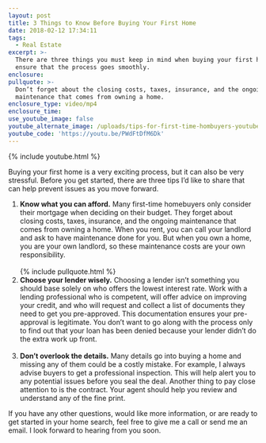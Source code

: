 ```yaml
---
layout: post
title: 3 Things to Know Before Buying Your First Home
date: 2018-02-12 17:34:11
tags:
  - Real Estate
excerpt: >-
  There are three things you must keep in mind when buying your first home to
  ensure that the process goes smoothly.
enclosure:
pullquote: >-
  Don’t forget about the closing costs, taxes, insurance, and the ongoing
  maintenance that comes from owning a home.
enclosure_type: video/mp4
enclosure_time:
use_youtube_image: false
youtube_alternate_image: /uploads/tips-for-first-time-hombuyers-youtube.jpg
youtube_code: 'https://youtu.be/PWdFtDfM6Dk'
---
```


{% include youtube.html %}

Buying your first home is a very exciting process, but it can also be very stressful. Before you get started, there are three tips I’d like to share that can help prevent issues as you move forward.&nbsp;

1. **Know what you can afford.** Many first-time homebuyers only consider their mortgage when deciding on their budget. They forget about closing costs, taxes, insurance, and the ongoing maintenance that comes from owning a home. When you rent, you can call your landlord and ask to have maintenance done for you. But when you own a home, you are your own landlord, so these maintenance costs are your own responsibility.<br><br>{% include pullquote.html %}
2. **Choose your lender wisely.** Choosing a lender isn’t something you should base solely on who offers the lowest interest rate. Work with a lending professional who is competent, will offer advice on improving your credit, and who will request and collect a list of documents they need to get you pre-approved. This documentation ensures your pre-approval is legitimate. You don’t want to go along with the process only to find out that your loan has been denied because your lender didn’t do the extra work up front.&nbsp;<br>&nbsp;
3. **Don’t overlook the details.** Many details go into buying a home and missing any of them could be a costly mistake. For example, I always advise buyers to get a professional inspection. This will help alert you to any potential issues before you seal the deal. Another thing to pay close attention to is the contract. Your agent should help you review and understand any of the fine print.&nbsp;

If you have any other questions, would like more information, or are ready to get started in your home search, feel free to give me a call or send me an email. I look forward to hearing from you soon.<br>&nbsp;
